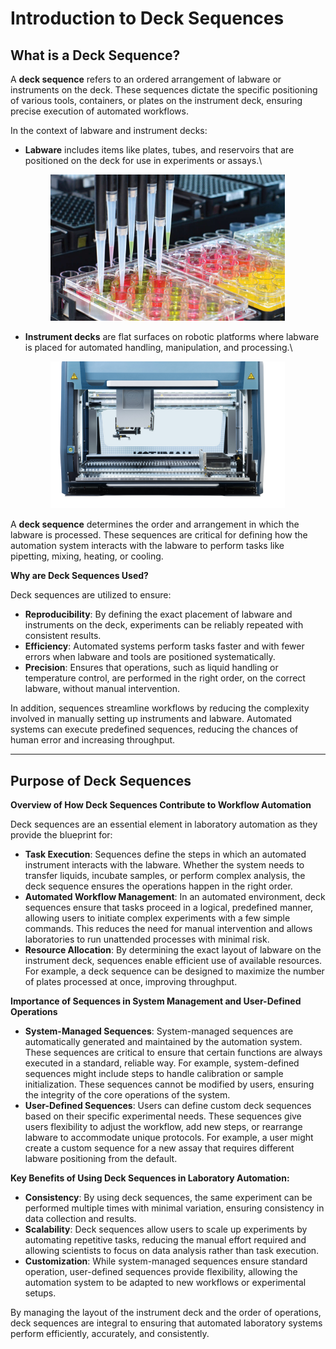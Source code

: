 # Introduction to Deck Sequences

## **What is a Deck Sequence?**

A **deck sequence** refers to an ordered arrangement of labware or instruments on the deck. These sequences dictate the specific positioning of various tools, containers, or plates on the instrument deck, ensuring precise execution of automated workflows.

In the context of labware and instrument decks:

*   **Labware** includes items like plates, tubes, and reservoirs that are positioned on the deck for use in experiments or assays.\


    <figure><img src="../../../.gitbook/assets/image (147) (1).png" alt="" width="375"><figcaption></figcaption></figure>
*   **Instrument decks** are flat surfaces on robotic platforms where labware is placed for automated handling, manipulation, and processing.\


    <figure><img src="../../../.gitbook/assets/image (148) (1).png" alt="" width="375"><figcaption></figcaption></figure>

A **deck sequence** determines the order and arrangement in which the labware is processed. These sequences are critical for defining how the automation system interacts with the labware to perform tasks like pipetting, mixing, heating, or cooling.

**Why are Deck Sequences Used?**

Deck sequences are utilized to ensure:

* **Reproducibility**: By defining the exact placement of labware and instruments on the deck, experiments can be reliably repeated with consistent results.
* **Efficiency**: Automated systems perform tasks faster and with fewer errors when labware and tools are positioned systematically.
* **Precision**: Ensures that operations, such as liquid handling or temperature control, are performed in the right order, on the correct labware, without manual intervention.

In addition, sequences streamline workflows by reducing the complexity involved in manually setting up instruments and labware. Automated systems can execute predefined sequences, reducing the chances of human error and increasing throughput.

***

## **Purpose of Deck Sequences**

**Overview of How Deck Sequences Contribute to Workflow Automation**

Deck sequences are an essential element in laboratory automation as they provide the blueprint for:

* **Task Execution**: Sequences define the steps in which an automated instrument interacts with the labware. Whether the system needs to transfer liquids, incubate samples, or perform complex analysis, the deck sequence ensures the operations happen in the right order.
* **Automated Workflow Management**: In an automated environment, deck sequences ensure that tasks proceed in a logical, predefined manner, allowing users to initiate complex experiments with a few simple commands. This reduces the need for manual intervention and allows laboratories to run unattended processes with minimal risk.
* **Resource Allocation**: By determining the exact layout of labware on the instrument deck, sequences enable efficient use of available resources. For example, a deck sequence can be designed to maximize the number of plates processed at once, improving throughput.

**Importance of Sequences in System Management and User-Defined Operations**

* **System-Managed Sequences**: System-managed sequences are automatically generated and maintained by the automation system. These sequences are critical to ensure that certain functions are always executed in a standard, reliable way. For example, system-defined sequences might include steps to handle calibration or sample initialization. These sequences cannot be modified by users, ensuring the integrity of the core operations of the system.
* **User-Defined Sequences**: Users can define custom deck sequences based on their specific experimental needs. These sequences give users flexibility to adjust the workflow, add new steps, or rearrange labware to accommodate unique protocols. For example, a user might create a custom sequence for a new assay that requires different labware positioning from the default.

**Key Benefits of Using Deck Sequences in Laboratory Automation:**

* **Consistency**: By using deck sequences, the same experiment can be performed multiple times with minimal variation, ensuring consistency in data collection and results.
* **Scalability**: Deck sequences allow users to scale up experiments by automating repetitive tasks, reducing the manual effort required and allowing scientists to focus on data analysis rather than task execution.
* **Customization**: While system-managed sequences ensure standard operation, user-defined sequences provide flexibility, allowing the automation system to be adapted to new workflows or experimental setups.

By managing the layout of the instrument deck and the order of operations, deck sequences are integral to ensuring that automated laboratory systems perform efficiently, accurately, and consistently.
